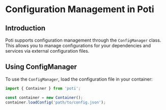 # Configuration Management in Poti

## Introduction

Poti supports configuration management through the `ConfigManager` class. This allows you to manage configurations for your dependencies and services via external configuration files.

## Using ConfigManager

To use the `ConfigManager`, load the configuration file in your container:

```typescript
import { Container } from 'poti';

const container = new Container();
container.loadConfig('path/to/config.json');

